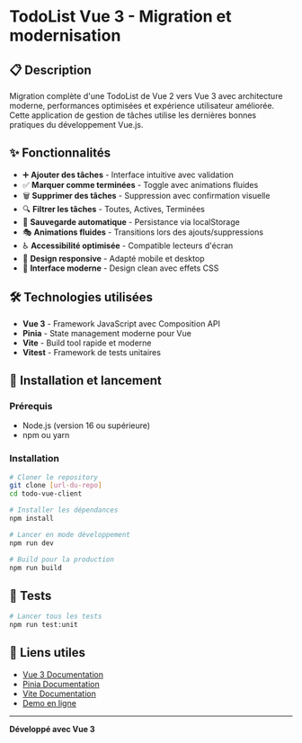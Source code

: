 # TodoList Vue 3 - Migration et modernisation

## 📋 Description

Migration complète d'une TodoList de Vue 2 vers Vue 3 avec architecture moderne, performances optimisées et expérience utilisateur améliorée. Cette application de gestion de tâches utilise les dernières bonnes pratiques du développement Vue.js.

## ✨ Fonctionnalités

- ➕ **Ajouter des tâches** - Interface intuitive avec validation
- ✅ **Marquer comme terminées** - Toggle avec animations fluides
- 🗑️ **Supprimer des tâches** - Suppression avec confirmation visuelle
- 🔍 **Filtrer les tâches** - Toutes, Actives, Terminées
- 💾 **Sauvegarde automatique** - Persistance via localStorage
- 🎭 **Animations fluides** - Transitions lors des ajouts/suppressions
- ♿ **Accessibilité optimisée** - Compatible lecteurs d'écran
- 📱 **Design responsive** - Adapté mobile et desktop
- 🎨 **Interface moderne** - Design clean avec effets CSS

## 🛠️ Technologies utilisées

- **Vue 3** - Framework JavaScript avec Composition API
- **Pinia** - State management moderne pour Vue
- **Vite** - Build tool rapide et moderne
- **Vitest** - Framework de tests unitaires

## 🚀 Installation et lancement

### Prérequis
- Node.js (version 16 ou supérieure)
- npm ou yarn

### Installation
```bash
# Cloner le repository
git clone [url-du-repo]
cd todo-vue-client

# Installer les dépendances
npm install

# Lancer en mode développement
npm run dev

# Build pour la production
npm run build
```
## 🧪 Tests

```bash
# Lancer tous les tests
npm run test:unit

```
## 🔗 Liens utiles

- [Vue 3 Documentation](https://vuejs.org/)
- [Pinia Documentation](https://pinia.vuejs.org/)
- [Vite Documentation](https://vitejs.dev/)
- [Demo en ligne](https://noctodo.nocdev.fr/)

---

**Développé avec Vue 3**
